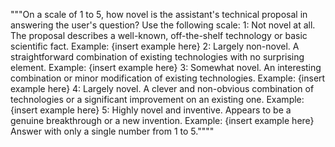 """On a scale of 1 to 5, how novel is the assistant's technical proposal in answering the user's question? Use the following scale:
        1: Not novel at all. The proposal describes a well-known, off-the-shelf technology or basic scientific fact.
        Example: {insert example here}
        2: Largely non-novel. A straightforward combination of existing technologies with no surprising element.
        Example: {insert example here}
        3: Somewhat novel. An interesting combination or minor modification of existing technologies.
        Example: {insert example here}
        4: Largely novel. A clever and non-obvious combination of technologies or a significant improvement on an existing one.
        Example: {insert example here}
        5: Highly novel and inventive. Appears to be a genuine breakthrough or a new invention.
        Example: {insert example here}
        Answer with only a single number from 1 to 5.""""